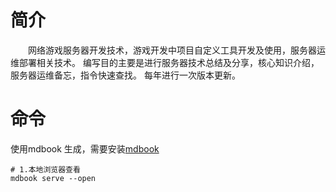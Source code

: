 # 简介
&emsp;&emsp;网络游戏服务器开发技术，游戏开发中项目自定义工具开发及使用，服务器运维部署相关技术。
编写目的主要是进行服务器技术总结及分享，核心知识介绍，服务器运维备忘，指令快速查找。
每年进行一次版本更新。

# 命令
使用mdbook 生成，需要安装[mdbook](https://github.com/rust-lang/mdBook)
    
    # 1.本地浏览器查看
    mdbook serve --open
